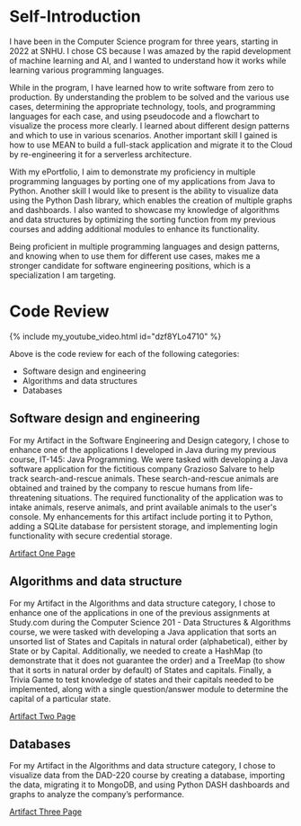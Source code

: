 # Self-Introduction

I have been in the Computer Science program for three years, starting in 2022 at SNHU. I chose CS because I was amazed by the rapid development of machine learning and AI, and I wanted to understand how it works while learning various programming languages.

While in the program, I have learned how to write software from zero to production. By understanding the problem to be solved and the various use cases, determining the appropriate technology, tools, and programming languages for each case, and using pseudocode and a flowchart to visualize the process more clearly.  I learned about different design patterns and which to use in various scenarios.  Another important skill I gained is how to use MEAN to build a full-stack application and migrate it to the Cloud by re-engineering it for a serverless architecture. 

With my ePortfolio, I aim to demonstrate my proficiency in multiple programming languages by porting one of my applications from Java to Python. Another skill I would like to present is the ability to visualize data using the Python Dash library, which enables the creation of multiple graphs and dashboards. I also wanted to showcase my knowledge of algorithms and data structures by optimizing the sorting function from my previous courses and adding additional modules to enhance its functionality.

Being proficient in multiple programming languages and design patterns, and knowing when to use them for different use cases, makes me a stronger candidate for software engineering positions, which is a specialization I am targeting.

# Code Review

{% include my_youtube_video.html id="dzf8YLo4710" %}

Above is the code review for each of the following categories:
+	Software design and engineering 
+	Algorithms and data structures 
+	Databases

## Software design and engineering
For my Artifact in the Software Engineering and Design category, I chose to enhance one of the applications I developed in Java during my previous course, IT-145: Java Programming. We were tasked with developing a Java software application for the fictitious company Grazioso Salvare to help track search-and-rescue animals. These search-and-rescue animals are obtained and trained by the company to rescue humans from life-threatening situations. The required functionality of the application was to intake animals, reserve animals, and print available animals to the user's console. My enhancements for this artifact include porting it to Python, adding a SQLite database for persistent storage, and implementing login functionality with secure credential storage.

[Artifact One Page](https://scenitnatsnoc.github.io/artifact_one/)

## Algorithms and data structure
For my Artifact in the Algorithms and data structure category, I chose to enhance one of the applications in one of the previous assignments at Study.com during the Computer Science 201 - Data Structures & Algorithms course, we were tasked with developing a Java application that sorts an unsorted list of States and Capitals in natural order (alphabetical), either by State or by Capital. Additionally, we needed to create a HashMap (to demonstrate that it does not guarantee the order) and a TreeMap (to show that it sorts in natural order by default) of States and capitals. Finally, a Trivia Game to test knowledge of states and their capitals needed to be implemented, along with a single question/answer module to determine the capital of a particular state.

[Artifact Two Page](https://scenitnatsnoc.github.io/artifact_one/)

## Databases
For my Artifact in the Algorithms and data structure category, I chose to visualize data from the DAD-220 course by creating a database, importing the data, migrating it to MongoDB, and using Python DASH dashboards and graphs to analyze the company’s performance.

[Artifact Three Page](https://scenitnatsnoc.github.io/artifact_one/)


